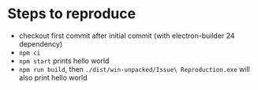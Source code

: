 # Steps to reproduce

- checkout first commit after initial commit (with electron-builder 24 dependency)
- `npm ci`
- `npm start` prints hello world
- `npm run build`, then `./dist/win-unpacked/Issue\ Reproduction.exe` will also print hello world